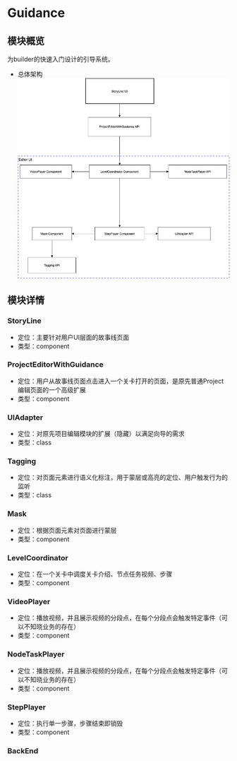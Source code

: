 # Guidance

## 模块概览

为builder的快速入门设计的引导系统。

- 总体架构
![guidance-architecture](./assets/guidance-architecture.png)

## 模块详情

### StoryLine

- 定位：主要针对用户UI层面的故事线页面
- 类型：component

### ProjectEditorWithGuidance

- 定位：用户从故事线页面点击进入一个关卡打开的页面，是原先普通Project编辑页面的一个高级扩展
- 类型：component

### UIAdapter

- 定位：对原先项目编辑模块的扩展（隐藏）以满足向导的需求
- 类型：class

### Tagging

- 定位：对页面元素进行语义化标注，用于蒙层或高亮的定位、用户触发行为的监听
- 类型：class

### Mask

- 定位：根据页面元素对页面进行蒙层
- 类型：component

### LevelCoordinator

- 定位：在一个关卡中调度关卡介绍、节点任务视频、步骤
- 类型：component

### VideoPlayer

- 定位：播放视频，并且展示视频的分段点，在每个分段点会触发特定事件（可以不知晓业务的存在）
- 类型：component

### NodeTaskPlayer

- 定位：播放视频，并且展示视频的分段点，在每个分段点会触发特定事件（可以不知晓业务的存在）
- 类型：component

### StepPlayer

- 定位：执行单一步骤，步骤结束即销毁
- 类型：component

### BackEnd
